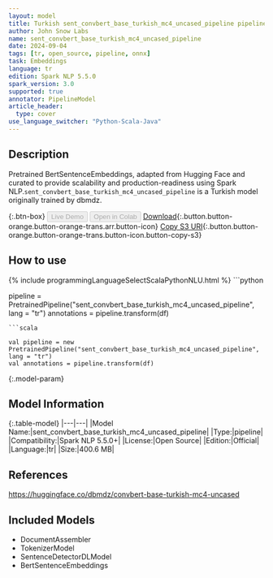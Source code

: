 ```yaml
---
layout: model
title: Turkish sent_convbert_base_turkish_mc4_uncased_pipeline pipeline BertSentenceEmbeddings from dbmdz
author: John Snow Labs
name: sent_convbert_base_turkish_mc4_uncased_pipeline
date: 2024-09-04
tags: [tr, open_source, pipeline, onnx]
task: Embeddings
language: tr
edition: Spark NLP 5.5.0
spark_version: 3.0
supported: true
annotator: PipelineModel
article_header:
  type: cover
use_language_switcher: "Python-Scala-Java"
---
```


## Description

Pretrained BertSentenceEmbeddings, adapted from Hugging Face and curated to provide scalability and production-readiness using Spark NLP.`sent_convbert_base_turkish_mc4_uncased_pipeline` is a Turkish model originally trained by dbmdz.

{:.btn-box}
<button class="button button-orange" disabled>Live Demo</button>
<button class="button button-orange" disabled>Open in Colab</button>
[Download](https://s3.amazonaws.com/auxdata.johnsnowlabs.com/public/models/sent_convbert_base_turkish_mc4_uncased_pipeline_tr_5.5.0_3.0_1725416221791.zip){:.button.button-orange.button-orange-trans.arr.button-icon}
[Copy S3 URI](s3://auxdata.johnsnowlabs.com/public/models/sent_convbert_base_turkish_mc4_uncased_pipeline_tr_5.5.0_3.0_1725416221791.zip){:.button.button-orange.button-orange-trans.button-icon.button-copy-s3}

## How to use



<div class="tabs-box" markdown="1">
{% include programmingLanguageSelectScalaPythonNLU.html %}
```python

pipeline = PretrainedPipeline("sent_convbert_base_turkish_mc4_uncased_pipeline", lang = "tr")
annotations =  pipeline.transform(df)   

```
```scala

val pipeline = new PretrainedPipeline("sent_convbert_base_turkish_mc4_uncased_pipeline", lang = "tr")
val annotations = pipeline.transform(df)

```
</div>

{:.model-param}
## Model Information

{:.table-model}
|---|---|
|Model Name:|sent_convbert_base_turkish_mc4_uncased_pipeline|
|Type:|pipeline|
|Compatibility:|Spark NLP 5.5.0+|
|License:|Open Source|
|Edition:|Official|
|Language:|tr|
|Size:|400.6 MB|

## References

https://huggingface.co/dbmdz/convbert-base-turkish-mc4-uncased

## Included Models

- DocumentAssembler
- TokenizerModel
- SentenceDetectorDLModel
- BertSentenceEmbeddings